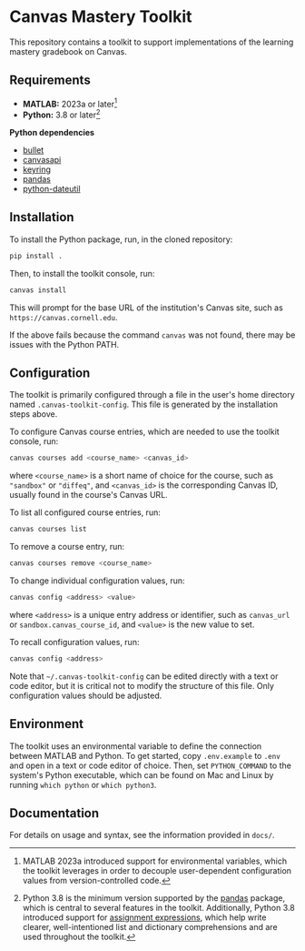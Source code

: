 # Canvas Mastery Toolkit

This repository contains a toolkit to support implementations of the learning mastery gradebook on Canvas.

## Requirements

- **MATLAB:** 2023a or later[^1]
- **Python:** 3.8 or later[^2]

**Python dependencies**
- [bullet](https://github.com/bchao1/bullet)
- [canvasapi](https://pypi.org/project/canvasapi/)
- [keyring](https://pypi.org/project/keyring/)
- [pandas](https://pypi.org/project/pandas/)
- [python-dateutil](https://pypi.org/project/python-dateutil/)

## Installation

To install the Python package, run, in the cloned repository:

```bash
pip install .
```

Then, to install the toolkit console, run:

```bash
canvas install
```

This will prompt for the base URL of the institution's Canvas site, such as `https://canvas.cornell.edu`.

If the above fails because the command `canvas` was not found, there may be issues with the Python PATH.

## Configuration

The toolkit is primarily configured through a file in the user's home directory named `.canvas-toolkit-config`. This file is generated by the installation steps above.

To configure Canvas course entries, which are needed to use the toolkit console, run:

```bash
canvas courses add <course_name> <canvas_id>
```

where `<course_name>` is a short name of choice for the course, such as `"sandbox"` or `"diffeq"`, and `<canvas_id>` is the corresponding Canvas ID, usually found in the course's Canvas URL.

To list all configured course entries, run:

```bash
canvas courses list
```

To remove a course entry, run:

```bash
canvas courses remove <course_name>
```

To change individual configuration values, run:

```bash
canvas config <address> <value>
```

where `<address>` is a unique entry address or identifier, such as `canvas_url` or `sandbox.canvas_course_id`, and `<value>` is the new value to set.

To recall configuration values, run:

```bash
canvas config <address>
```

Note that `~/.canvas-toolkit-config` can be edited directly with a text or code editor, but it is critical not to modify the structure of this file. Only configuration values should be adjusted.

## Environment

The toolkit uses an environmental variable to define the connection between MATLAB and Python. To get started, copy `.env.example` to `.env` and open in a text or code editor of choice. Then, set `PYTHON_COMMAND` to the system's Python executable, which can be found on Mac and Linux by running `which python` or `which python3`.

## Documentation

For details on usage and syntax, see the information provided in `docs/`.


[^1]: MATLAB 2023a introduced support for environmental variables, which the toolkit leverages in order to decouple user-dependent configuration values from version-controlled code.
[^2]: Python 3.8 is the minimum version supported by the [pandas](https://pypi.org/project/pandas/) package, which is central to several features in the toolkit. Additionally, Python 3.8 introduced support for [assignment expressions](https://peps.python.org/pep-0572/), which help write clearer, well-intentioned list and dictionary comprehensions and are used throughout the toolkit.
